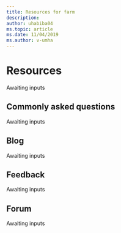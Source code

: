 ```yaml
---
title: Resources for farm
description:
author: uhabiba04
ms.topic: article
ms.date: 11/04/2019
ms.author: v-umha
---
```



# Resources

Awaiting inputs

## Commonly asked questions

Awaiting inputs

## Blog

Awaiting inputs

## Feedback

Awaiting inputs

## Forum
Awaiting inputs
